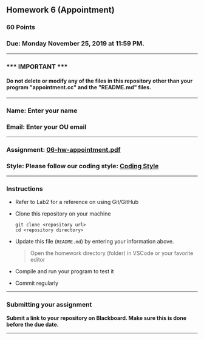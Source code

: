 ## Homework 6 (Appointment)

### 60 Points

### Due: Monday November 25, 2019 at 11:59 PM.

---
### *** IMPORTANT ***
#### Do not delete or modify any of the files in this repository other than your program "appointment.cc" and the "README.md" files.

---

### Name: Enter your name

### Email: Enter your OU email

---

### Assignment: [06-hw-appointment.pdf](06-hw-appointment.pdf)

### Style: Please follow our coding style: [Coding Style](https://github.com/nasseef/cs2400/blob/master/docs/coding-style.md)

---

### Instructions

- Refer to Lab2 for a reference on using Git/GitHub
- Clone this repository on your machine

    ```console
    git clone <repository url>
    cd <repository directory>
    ```

- Update this file (`README.md`) by entering your information above.

    > Open the homework directory (folder) in VSCode or your favorite editor

- Compile and run your program to test it

- Commit regularly

---

### Submitting your assignment

**Submit a link to your repository on Blackboard. Make sure this is done before the due date.**

---